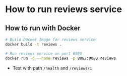 # How to run reviews service

## How to run with Docker

```bash
# Build Docker Image for reviews service
docker build -t reviews .

# Run reviews service on port 8080
docker run -d --name reviews -p 8082:9080 reviews
```

* Test with path `/health` and `/reviews/1`